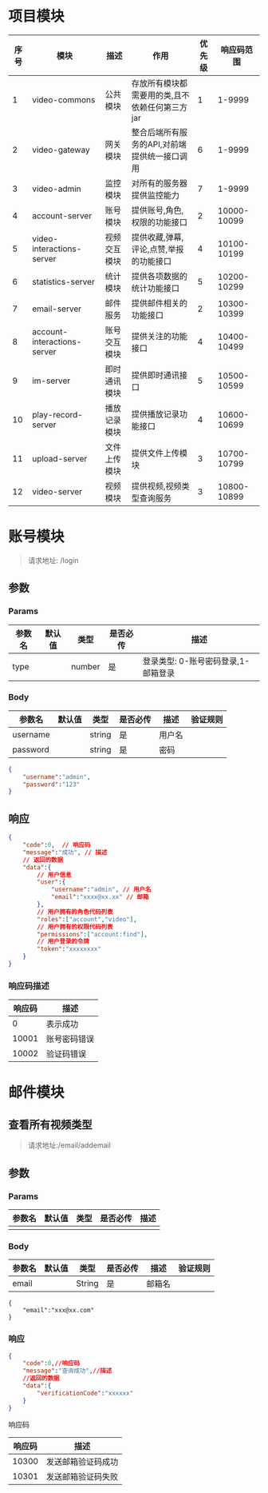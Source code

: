 # 项目模块

| 序号 | 模块                        | 描述         | 作用                                           | 优先级 | 响应码范围  |
| ---- | --------------------------- | ------------ | ---------------------------------------------- | ------ | ----------- |
| 1    | video-commons               | 公共模块     | 存放所有模块都需要用的类,且不依赖任何第三方jar | 1      | 1-9999      |
| 2    | video-gateway               | 网关模块     | 整合后端所有服务的API,对前端提供统一接口调用   | 6      | 1-9999      |
| 3    | video-admin                 | 监控模块     | 对所有的服务器提供监控能力                     | 7      | 1-9999      |
| 4    | account-server              | 账号模块     | 提供账号,角色,权限的功能接口                   | 2      | 10000-10099 |
| 5    | video-interactions-server   | 视频交互模块 | 提供收藏,弹幕,评论,点赞,举报的功能接口         | 4      | 10100-10199 |
| 6    | statistics-server           | 统计模块     | 提供各项数据的统计功能接口                     | 5      | 10200-10299 |
| 7    | email-server                | 邮件服务     | 提供邮件相关的功能接口                         | 2      | 10300-10399 |
| 8    | account-interactions-server | 账号交互模块 | 提供关注的功能接口                             | 4      | 10400-10499 |
| 9    | im-server                   | 即时通讯模块 | 提供即时通讯接口                               | 5      | 10500-10599 |
| 10   | play-record-server          | 播放记录模块 | 提供播放记录功能接口                           | 4      | 10600-10699 |
| 11   | upload-server               | 文件上传模块 | 提供文件上传模块                               | 3      | 10700-10799 |
| 12   | video-server                | 视频模块     | 提供视频,视频类型查询服务                      | 3      | 10800-10899 |

# 账号模块

>  请求地址: /login

## 参数

### Params

| 参数名 | 默认值 | 类型   | 是否必传 | 描述                                |
| ------ | ------ | ------ | -------- | ----------------------------------- |
| type   |        | number | 是       | 登录类型: 0-账号密码登录,1-邮箱登录 |

### Body

| 参数名   | 默认值 | 类型   | 是否必传 | 描述   | 验证规则 |
| -------- | ------ | ------ | -------- | ------ | -------- |
| username |        | string | 是       | 用户名 |          |
| password |        | string | 是       | 密码   |          |

```json
{
    "username":"admin",
    "password":"123"
}
```

## 响应

```json
{
    "code":0,  // 响应码
    "message":"成功", // 描述
    // 返回的数据
    "data":{
        // 用户信息
        "user":{
            "username":"admin", // 用户名
            "email":"xxxx@xx.xx" // 邮箱
        },
        // 用户拥有的角色代码列表
        "roles":["account","video"],
        // 用户拥有的权限代码列表
        "permissions":["account:find"],
        // 用户登录的令牌
        "token":"xxxxxxxx"
    }
}
```

### 响应码描述

| 响应码   | 描述     |
|-------|--------|
| 0     | 表示成功   |
| 10001 | 账号密码错误 |
| 10002 | 验证码错误  |

# 邮件模块

## 查看所有视频类型

> 请求地址:/email/addemail

## 参数

### Params

| 参数名 | 默认值 | 类型 | 是否必传 | 描述 |
| ------ | ------ | ---- | -------- | ---- |
|        |        |      |          |      |

### Body

| 参数名 | 默认值 | 类型   | 是否必传 | 描述   | 验证规则 |
| ------ | ------ | ------ | -------- | ------ | -------- |
| email  |        | String | 是       | 邮箱名 |          |

```
{
	"email":"xxx@xx.com"
}
```



### 响应

```json
{
	"code":0,//响应码
	"message":"查询成功",//描述
	//返回的数据
	"data":{
        "verificationCode":"xxxxxx"
	}
}
```

响应码

| 响应码 | 描述               |
| ------ | ------------------ |
| 10300  | 发送邮箱验证码成功 |
| 10301  | 发送邮箱验证码失败 |